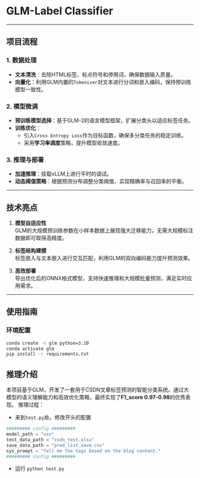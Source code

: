 # GLM-Label Classifier   

---

## 项目流程  
### 1. 数据处理  
- **文本清洗**：去除HTML标签、标点符号和停用词，确保数据输入质量。  
- **向量化**：利用GLM内置的`Tokenizer`对文本进行分词和嵌入编码，保持预训练模型一致性。  

### 2. 模型微调  
- **预训练模型选择**：基于GLM-2的语言模型框架，扩展分类头以适应标签任务。  
- **训练优化**：  
  - 引入`Cross Entropy Loss`作为目标函数，确保多分类任务的稳定训练。  
  - 采用**学习率调度**策略，提升模型收敛速度。  

### 3. 推理与部署  
- **加速推理**：挂载vLLM上进行平时的调试。  
- **动态阈值策略**：根据预测分布调整分类阈值，实现精确率与召回率的平衡。  

---

## 技术亮点  
1. **模型自适应性**  
   GLM的大规模预训练参数在小样本数据上展现强大迁移能力，无需大规模标注数据即可取得高精度。  

2. **标签结构建模**  
   标签嵌入与文本嵌入进行交互匹配，利用GLM的双向编码能力提升预测效果。  

3. **高效部署**  
   导出优化后的ONNX格式模型，支持快速推理和大规模批量预测，满足实时应用需求。

---

## 使用指南  

### 环境配置  
```bash  
conda create -n glm python=3.10  
conda activate glm  
pip install -r requirements.txt  
```

## 推理介绍
本项目基于GLM，开发了一套用于CSDN文章标签预测的智能分类系统。通过大模型的语义理解能力和高效优化策略，最终实现了**F1_score 0.97-0.98**的优秀表现。 
推理过程：
- 来到`test.py`处，修改开头的配置
```python
######### config #########
model_path = "xxx"
test_data_path = "csdn_test.xlsx"
save_data_path = "pred_list_save.csv"
sys_prompt = "Tell me the tags based on the blog content."
######### config #########
```
- 运行 `python test.py`